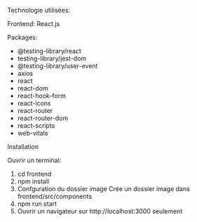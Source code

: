 Technologie utilisées:

Frontend: React.js

Packages: 

- @testing-library/react
- testing-library/jest-dom
- @testing-library/user-event
- axios
- react
- react-dom
- react-hook-form
- react-icons
- react-router
- react-router-dom
- react-scripts
- web-vitals

Installation 

Ouvrir un  terminal: 

1. cd frontend
2. npm install 
3. Confguration du dossier image
  Crée un dossier image dans frontend/src/components
4. npm run start
5. Ouvrir un navigateur sur  http://localhost:3000 seulement 

